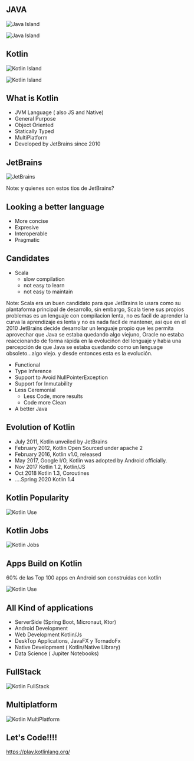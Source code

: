 ## JAVA



![Java Island](img/java_island.png)



![Java Island](img/java_island_photo.jpg)



## Kotlin



![Kotlin Island](img/kotlin_island.png)



![Kotlin Island](img/kotlin_island_photo.jpg)



## What is Kotlin

* JVM  Language ( also JS and Native)
* General Purpose
* Object Oriented
* Statically Typed
* MultiPlatform
* Developed by JetBrains since 2010



## JetBrains

![JetBrains](img/jetbrains.png)

Note: y quienes son estos tios de JetBrains?



## Looking a better language 

* More concise
* Expresive
* Interoperable
* Pragmatic




## Candidates

* Scala
    * slow compilation
	* not easy to learn
	* not easy to maintain

Note: Scala era un buen candidato para que JetBrains lo usara como su plantaforma principal de desarrollo, sin embargo, Scala tiene sus propios problemas es un lenguaje con compilacion lenta, no es facil de aprender la curva la aprendizaje es lenta y no es nada facil de mantener, asi que en el 2010 JetBrains decide desarrollar un lenguaje propio que les permita  aprovechar que Java se estaba quedando algo viejuno, Oracle no estaba reaccionando de forma rápida en la evoluciñon del lenguaje y habia una percepción de que Java se estaba quedando como un lenguage obsoleto...algo viejo. y desde entonces esta es la evolución. 



* Functional 
* Type Inference
* Support to Avoid NullPointerException
* Support for Inmutability   
* Less Ceremonial
    * Less Code, more results
    * Code more Clean
* A better Java




## Evolution of Kotlin

* July 2011, Kotlin unveiled by JetBrains
* February 2012, Kotlin Open Sourced under apache 2
* February 2016, Kotlin v1.0, released
* May 2017, Google I/O, Kotlin was adopted by Android officially.
* Nov 2017 Kotlin 1.2, Kotlin/JS
* Oct 2018 Kotlin 1.3, Coroutines
* ....Spring 2020 Kotlin 1.4



## Kotlin Popularity

![Kotlin Use](img/kotlin_use.png)



## Kotlin Jobs

![Kotlin Jobs](img/kotlin_jobs.jpeg)



## Apps Build on Kotlin

60% de las Top 100 apps en Android son construidas con kotlin



![Kotlin Use](img/kotlin_google_apps.png)



## All Kind of applications

* ServerSide (Spring Boot, Micronaut, Ktor)
* Android Development
* Web Development Kotlin/Js
* DeskTop Applications, JavaFX y TornadoFx
* Native Development ( Kotlin/Native Library)
* Data Science ( Jupiter Notebooks) 



## FullStack

![Kotlin FullStack](img/kotlin_fulltack.png)



## Multiplatform

![Kotlin MultiPlatform](img/mobile_multiplaform.png)



## Let's Code!!!!

https://play.kotlinlang.org/
